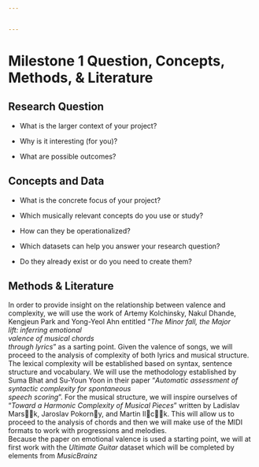 ```yaml
---


---
```


<h1 id="milestone-1-question-concepts-methods--literature">Milestone 1 Question, Concepts, Methods, &amp; Literature</h1>
<h2 id="research-question">Research Question</h2>
<ul>
<li>
<p>What is the larger context of your project?</p>
</li>
<li>
<p>Why is it interesting (for you)?</p>
</li>
<li>
<p>What are possible outcomes?</p>
</li>
</ul>
<h2 id="concepts-and-data">Concepts and Data</h2>
<ul>
<li>
<p>What is the concrete focus of your project?</p>
</li>
<li>
<p>Which musically relevant concepts do you use or study?</p>
</li>
<li>
<p>How can they be operationalized?</p>
</li>
<li>
<p>Which datasets can help you answer your research question?</p>
</li>
<li>
<p>Do they already exist or do you need to create them?</p>
</li>
</ul>
<h2 id="methods--literature">Methods &amp; Literature</h2>
<p>In order to provide insight on the relationship between valence and complexity, we will use the work of Artemy Kolchinsky, Nakul Dhande,<br>
Kengjeun Park and Yong-Yeol Ahn entitled “<em>The Minor fall, the Major<br>
lift: inferring emotional<br>
valence of musical chords<br>
through lyrics</em>” as a sarting point. Given the valence of songs, we will proceed to the analysis of complexity of both lyrics and musical structure. The lexical complexity will be established based on syntax, sentence structure and vocabulary. We will use the methodology established  by Suma Bhat and Su-Youn Yoon  in their paper “<em>Automatic assessment of syntactic complexity for spontaneous<br>
speech scoring</em>”. For the musical structure, we will inspire ourselves of “<em>Toward a Harmonic Complexity of Musical Pieces</em>” written by Ladislav Marsk, Jaroslav Pokorny, and Martin Ilck. This will allow us to proceed to the analysis of chords and then we will make use of the MIDI formats to work with progressions and melodies.<br>
Because the paper on emotional valence is used a starting point, we will at first work with the <em>Ultimate Guitar</em> dataset which will be completed by elements from <em>MusicBrainz</em></p>

